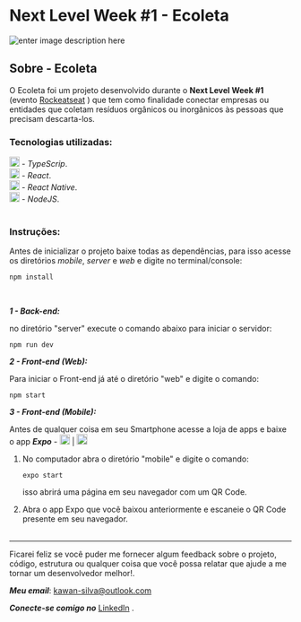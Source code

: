 # Next Level Week #1 - Ecoleta
![enter image description here](https://s7.gifyu.com/images/ecoleta.md.gif)

## Sobre - Ecoleta
O Ecoleta foi um projeto desenvolvido durante o __Next Level Week #1__ (evento [Rockeatseat](https://rocketseat.com.br) ) que tem como finalidade conectar empresas ou entidades que coletam resíduos orgânicos ou inorgânicos às pessoas que precisam descarta-los.

### Tecnologias utilizadas:
[<img src="https://d2.alternativeto.net/dist/icons/typescript_130200.png?width=200&height=200&mode=crop&upscale=false" width="18"/>](https://www.typescriptlang.org/) - *TypeScrip*.<br/>
[<img src="https://cdn.iconscout.com/icon/free/png-512/react-1-282599.png" width="18"/>](https://pt-br.reactjs.org/)  -  *React*.<br/>
[<img src="https://cdn.iconscout.com/icon/free/png-512/react-1-282599.png" width="18"/>](https://reactnative.dev/) - *React Native*.<br/>
[<img src="https://cdn.worldvectorlogo.com/logos/nodejs-icon.svg" width="18"/>](https://nodejs.org/en/) - *NodeJS*.<br/>
<br/>
### Instruções:

Antes de inicializar o projeto baixe todas as dependências, para isso acesse os diretórios *mobile*, *server* e *web* e digite no terminal/console:
```
npm install
```
<br/>

__*1 - Back-end:*__

no diretório "server" execute o comando abaixo para iniciar o servidor:
```
npm run dev
```

__*2 - Front-end (Web):*__

Para iniciar o Front-end já até o diretório  "web" e digite o comando:
```
npm start
```

__*3 - Front-end (Mobile):*__

Antes de qualquer coisa em seu Smartphone acesse a loja de apps e baixe o app __*Expo*__ - [<img src="https://upload.wikimedia.org/wikipedia/commons/f/fa/Apple_logo_black.svg" width="18">](https://apps.apple.com/br/app/expo-client/id982107779) | [<img src="https://image.flaticon.com/icons/png/512/226/226770.png" width="19">](https://play.google.com/store/apps/details?id=host.exp.exponent&hl=pt_BR)

1. No computador abra o diretório "mobile" e digite o comando:
	```
	expo start
	```
	isso abrirá uma página em seu navegador com um QR Code.
	
2. Abra o app Expo que você baixou anteriormente e escaneie o QR Code presente em seu navegador.
<br><br>
***
Ficarei feliz se você puder me fornecer algum feedback sobre o projeto, código, estrutura ou qualquer coisa que você possa relatar que ajude a me tornar um desenvolvedor melhor!.

_**Meu email**_:  [kawan-silva@outlook.com](mailto:kawan-silva@outlook.com)

_**Conecte-se comigo no**_  [LinkedIn](https://www.linkedin.com/in/kawansilva/)  .

		
